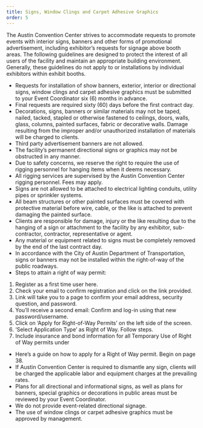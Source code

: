 ```yaml
---
title: Signs, Window Clings and Carpet Adhesive Graphics
order: 5
---
```


The Austin Convention Center strives to accommodate requests to promote events with interior signs, banners and other forms of promotional advertisement, including exhibitor’s requests for signage above booth areas. The following guidelines are designed to protect the interest of all users of the facility and maintain an appropriate building environment. Generally, these guidelines do not apply to or installations by individual exhibitors within exhibit booths.

- Requests for installation of show banners, exterior, interior or directional signs, window clings and carpet adhesive graphics must be submitted to your Event Coordinator six (6) months in advance.
- Final requests are required sixty (60) days before the first contract day.
- Decorations, signs, banners or similar materials may not be taped, nailed, tacked, stapled or otherwise fastened to ceilings, doors, walls, glass, columns, painted surfaces, fabric or decorative walls. Damage resulting from the improper and/or unauthorized installation of materials will be charged to clients.
- Third party advertisement banners are not allowed.
- The facility’s permanent directional signs or graphics may not be obstructed in any manner.
- Due to safety concerns, we reserve the right to require the use of rigging personnel for hanging items when it deems necessary.        
- All rigging services are supervised by the Austin Convention Center rigging personnel. Fees may apply.
- Signs are not allowed to be attached to electrical lighting conduits, utility pipes or sprinkler systems.
- All beam structures or other painted surfaces must be covered with protective material before wire, cable, or the like is attached to prevent damaging the painted surface.
- Clients are responsible for damage, injury or the like resulting due to the hanging of a sign or attachment to the facility by any exhibitor, sub-contractor, contractor, representative or agent.
- Any material or equipment related to signs must be completely removed by the end of the last contract day.
- In accordance with the City of Austin Department of Transportation, signs or banners may not be installed within the right-of-way of the public roadways.
 - Steps to attain a right of way permit:
  1. Register as a first time user here.
  1. Check your email to confirm registration and click on the link provided.
  1. Link will take you to a page to confirm your email address, security question, and password.
  1. You’ll receive a second email: Confirm and log-in using that new password/username.
  1. Click on ‘Apply for Right-of-Way Permits’ on the left side of the screen.
  1. ‘Select Application Type’ as Right of Way. Follow steps.
  1. Include insurance and bond information for all Temporary Use of Right of Way permits under
 - Here’s a guide on how to apply for a Right of Way permit. Begin on page 38.
- If Austin Convention Center is required to dismantle any sign, clients will be charged the applicable labor and equipment charges at the prevailing rates.
- Plans for all directional and informational signs, as well as plans for banners, special graphics or decorations in public areas must be reviewed by your Event Coordinator.
- We do not provide event-related directional signage.
- The use of window clings or carpet adhesive graphics must be approved by management.
